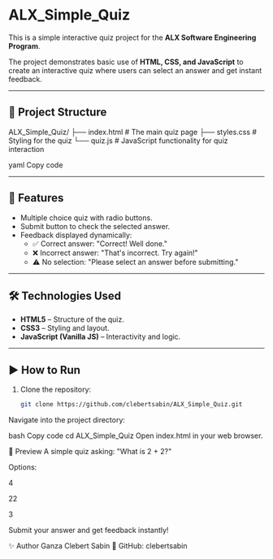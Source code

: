 # ALX_Simple_Quiz

This is a simple interactive quiz project for the **ALX Software Engineering Program**.

The project demonstrates basic use of **HTML, CSS, and JavaScript** to create an interactive quiz where users can select an answer and get instant feedback.

---

## 📂 Project Structure

ALX_Simple_Quiz/
├── index.html # The main quiz page
├── styles.css # Styling for the quiz
└── quiz.js # JavaScript functionality for quiz interaction

yaml
Copy code

---

## 🚀 Features
- Multiple choice quiz with radio buttons.
- Submit button to check the selected answer.
- Feedback displayed dynamically:
  - ✅ Correct answer: "Correct! Well done."
  - ❌ Incorrect answer: "That's incorrect. Try again!"
  - ⚠️ No selection: "Please select an answer before submitting."

---

## 🛠️ Technologies Used
- **HTML5** – Structure of the quiz.
- **CSS3** – Styling and layout.
- **JavaScript (Vanilla JS)** – Interactivity and logic.

---

## ▶️ How to Run
1. Clone the repository:
   ```bash
   git clone https://github.com/clebertsabin/ALX_Simple_Quiz.git
Navigate into the project directory:

bash
Copy code
cd ALX_Simple_Quiz
Open index.html in your web browser.

📸 Preview
A simple quiz asking: "What is 2 + 2?"

Options:

4

22

3

Submit your answer and get feedback instantly!

✨ Author
Ganza Clebert Sabin
📌 GitHub: clebertsabin